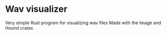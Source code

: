 # Wav visualizer
Very simple Rust program for visualizing wav files
Made with the Image and Hound crates